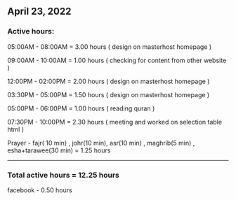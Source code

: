 ## April 23, 2022
### Active hours:

05:00AM - 08:00AM     = 3.00 hours ( design on masterhost homepage )

09:00AM - 10:00AM     = 1.00 hours ( checking for content from other website )

12:00PM - 02:00PM     = 2.00 hours ( design on masterhost homepage )

03:30PM - 05:00PM     = 1.50 hours ( design on masterhost homepage )

05:00PM - 06:00PM     = 1.00 hours ( reading quran )

07:30PM - 10:00PM     = 2.30 hours ( meeting and worked on selection table html )

Prayer - fajr( 10 min) , johr(10 min), asr(10 min) , maghrib(5 min) , esha+tarawee(30 min) = 1.25 hours

----------------------------------------------------

### Total active hours = 12.25 hours

facebook - 0.50 hours